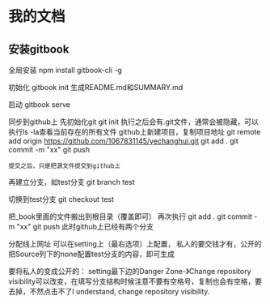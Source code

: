 # 我的文档
## 安装gitbook 
全局安装
npm install gitbook-cli -g

初始化
gitbook init
生成README.md和SUMMARY.md

启动
gitbook serve

同步到github上
    先初始化git
    git init
    执行之后会有.git文件，通常会被隐藏，可以执行ls -la查看当前存在的所有文件
    github上新建项目，复制项目地址
    git remote add origin https://github.com/1067831145/yechanghui.git
    git add .
    git commit -m "xx"
    git push

    提交之后，只是把源文件提交到github上
    
再建立分支，如test分支
git branch test

切换到test分支
git checkout test

把_book里面的文件搬出到根目录（覆盖即可）
再次执行 
    git add .
    git commit -m "xx"
    git push
此时github上已经有两个分支

分配线上网址
可以在setting上（最右选项）上配置，
私人的要交钱才有，公开的把Source列下的none配置test分支的内容，即可生成

要将私人的变成公开的：
setting最下边的Danger Zone-》Change repository visibility可以改变，在填写分支结构时候注意不要有空格号，复制也会有空格，要去掉，不然点击不了I understand, change repository visibility.




